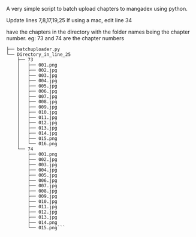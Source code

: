 A very simple script to batch upload chapters to mangadex using python.

Update lines 7,8,17,19,25
If using a mac, edit line 34

have the chapters in the directory with the folder names being the chapter number. eg: 73 and 74 are the chapter numbers

```.
├── batchuploader.py
└── Directory_in_line_25
    ├── 73
    │   ├── 001.png
    │   ├── 002.jpg
    │   ├── 003.jpg
    │   ├── 004.jpg
    │   ├── 005.jpg
    │   ├── 006.jpg
    │   ├── 007.jpg
    │   ├── 008.jpg
    │   ├── 009.jpg
    │   ├── 010.jpg
    │   ├── 011.jpg
    │   ├── 012.jpg
    │   ├── 013.jpg
    │   ├── 014.jpg
    │   ├── 015.png
    │   └── 016.png
    └── 74
        ├── 001.png
        ├── 002.jpg
        ├── 003.jpg
        ├── 004.jpg
        ├── 005.jpg
        ├── 006.jpg
        ├── 007.jpg
        ├── 008.jpg
        ├── 009.jpg
        ├── 010.jpg
        ├── 011.jpg
        ├── 012.jpg
        ├── 013.jpg
        ├── 014.png
        └── 015.png```
